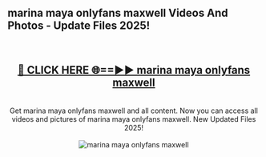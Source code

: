 <h2>marina maya onlyfans maxwell Videos And Photos - Update Files 2025!</h2>
<br>
<div align="center">
<h2><a href="https://linkcuts.com/hfmhzwbr" rel="nofollow">🔴 CLICK HERE 🌐==►► marina maya onlyfans maxwell</a></h2>
<br>
Get marina maya onlyfans maxwell and all content. Now you can access all videos and pictures of marina maya onlyfans maxwell. New Updated Files 2025!
<br>
<br>
<a href="https://linkcuts.com/hfmhzwbr" rel="nofollow" data-target="animated-image.originalLink"><img src="https://i.ibb.co.com/WyWwxjT/player-gif2.gif" alt="marina maya onlyfans maxwell" style="max-width: 100%; display: inline-block;" data-target="animated-image.originalImage"></a>
</div>
<br>